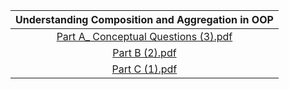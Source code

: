|                    Understanding Composition and Aggregation in OOP                             |
| :------------------------------------------------------------------------: |
|[Part A_ Conceptual Questions (3).pdf](https://github.com/user-attachments/files/20031089/Part.A_.Conceptual.Questions.3.pdf)|
|[Part B (2).pdf](https://github.com/user-attachments/files/20031067/Part.B.2.pdf)|
|[Part C (1).pdf](https://github.com/user-attachments/files/20031156/Part.C.1.pdf)|
